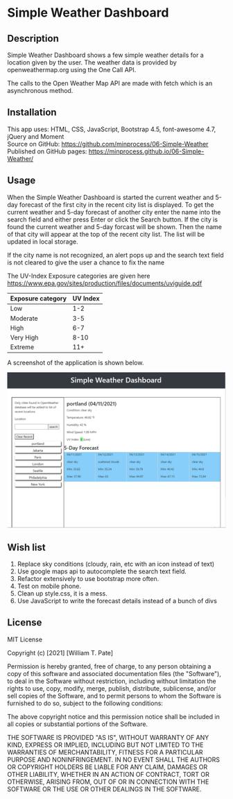 # Simple Weather Dashboard
## Description
Simple Weather Dashboard shows a few simple weather details for a location given by the user. The weather data is provided by openweathermap.org using the One Call API. 

The calls to the Open Weather Map API are made with fetch which is an asynchronous method. 

## Installation
This app uses: HTML, CSS, JavaScript, Bootstrap 4.5, font-awesome 4.7, jQuery and Moment
<br>
Source on GitHub: https://github.com/minprocess/06-Simple-Weather
<br>
Published on GitHub pages: https://minprocess.github.io/06-Simple-Weather/


## Usage
When the Simple Weather Dashboard is started the current weather and 5-day forecast of the first city in the recent city list is displayed. To get the current weather and 5-day forecast of another city enter the name into the search field and either press Enter or click the Search button. If the city is found the current weather and 5-day forcast will be shown. Then the name of that city will appear at the top of the recent city list. The list will be updated in local storage. 

If the city name is not recognized, an alert pops up and the search text field is not cleared to give the user a chance to fix the name

The UV-Index Exposure categories are given here
 https://www.epa.gov/sites/production/files/documents/uviguide.pdf

| Exposure category | UV Index |
--- | --- 
| Low | 1-2|
| Moderate | 3-5 |
| High | 6-7 |
| Very High | 8-10 |
| Extreme | 11+ |

A screenshot of the application is shown below.

![Screen capture of the weather app page](./assets/images/screenshot.png)

## Wish list
1. Replace sky conditions (cloudy, rain, etc with an icon instead of text)
2. Use google maps api to autocomplete the search text field.
3. Refactor extensively to use bootstrap more often.
4. Test on mobile phone.
5. Clean up style.css, it is a mess.
6. Use JavaScript to write the forecast details instead of a bunch of divs

## License
MIT License

Copyright (c) [2021] [William T. Pate]

Permission is hereby granted, free of charge, to any person obtaining a copy
of this software and associated documentation files (the "Software"), to deal
in the Software without restriction, including without limitation the rights
to use, copy, modify, merge, publish, distribute, sublicense, and/or sell
copies of the Software, and to permit persons to whom the Software is
furnished to do so, subject to the following conditions:

The above copyright notice and this permission notice shall be included in all
copies or substantial portions of the Software.

THE SOFTWARE IS PROVIDED "AS IS", WITHOUT WARRANTY OF ANY KIND, EXPRESS OR
IMPLIED, INCLUDING BUT NOT LIMITED TO THE WARRANTIES OF MERCHANTABILITY,
FITNESS FOR A PARTICULAR PURPOSE AND NONINFRINGEMENT. IN NO EVENT SHALL THE
AUTHORS OR COPYRIGHT HOLDERS BE LIABLE FOR ANY CLAIM, DAMAGES OR OTHER
LIABILITY, WHETHER IN AN ACTION OF CONTRACT, TORT OR OTHERWISE, ARISING FROM,
OUT OF OR IN CONNECTION WITH THE SOFTWARE OR THE USE OR OTHER DEALINGS IN THE
SOFTWARE.


